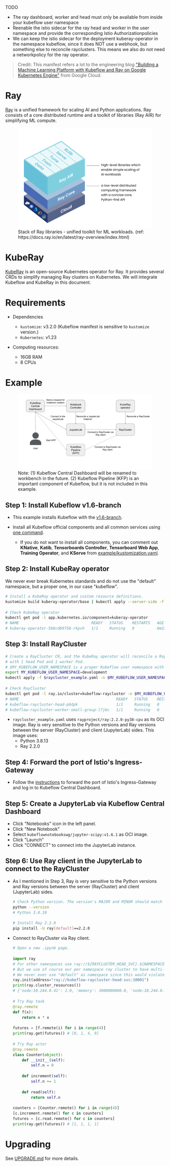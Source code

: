 TODO
- The ray dashboard, worker and head must only be available from inside your kubeflow user namespace
- Reenable the istio sidecar for the ray head and worker in the user namespace and provide the corresponding Istio Authorizationpolicies
- We can keep the istio sidecar for the deployment kuberay-operator in the namespace kubeflow, since it does NOT use a webhook, but something else to reconcile rayclusters. This means we also do not need a networkpolicy for the ray operator.


> Credit: This manifest refers a lot to the engineering blog ["Building a Machine Learning Platform with Kubeflow and Ray on Google Kubernetes Engine"](https://cloud.google.com/blog/products/ai-machine-learning/build-a-ml-platform-with-kubeflow-and-ray-on-gke) from Google Cloud.

# Ray
[Ray](https://github.com/ray-project/ray) is a unified framework for scaling AI and Python applications. Ray consists of a core distributed runtime and a toolkit of libraries (Ray AIR) for simplifying ML compute.

<figure>
  <img
  src="assets/map-of-ray.png"
  alt="Ray">
  <figcaption>Stack of Ray libraries - unified toolkit for ML workloads. (ref: https://docs.ray.io/en/latest/ray-overview/index.html)</figcaption>
</figure>

# KubeRay
[KubeRay](https://github.com/ray-project/kuberay) is an open-source Kubernetes operator for Ray. It provides several CRDs to simplify managing Ray clusters on Kubernetes. We will integrate Kubeflow and KubeRay in this document.

# Requirements
* Dependencies
    * `kustomize`: v3.2.0 (Kubeflow manifest is sensitive to `kustomize` version.)
    * `Kubernetes`: v1.23

* Computing resources:
    * 16GB RAM
    * 8 CPUs

# Example
<figure>
  <img
  src="assets/architecture.svg"
  alt="ray/kubeflow integration">
  <figcaption>Note: (1) Kubeflow Central Dashboard will be renamed to workbench in the future. (2) Kubeflow Pipeline (KFP) is an important component of Kubeflow, but it is not included in this example.</figcaption>
</figure>

## Step 1: Install Kubeflow v1.6-branch
* This example installs Kubeflow with the [v1.6-branch](https://github.com/kubeflow/manifests/tree/v1.6-branch).

* Install all Kubeflow official components and all common services using [one command](https://github.com/kubeflow/manifests/tree/v1.6-branch#install-with-a-single-command).
    * If you do not want to install all components, you can comment out **KNative**, **Katib**, **Tensorboards Controller**, **Tensorboard Web App**, **Training Operator**, and **KServe** from [example/kustomization.yaml](https://github.com/kubeflow/manifests/blob/v1.6-branch/example/kustomization.yaml).

## Step 2: Install KubeRay operator

We never ever break Kubernetes standards and do not use the "default" namespace, but a proper one, in our case "kubeflow".

```sh
# Install a KubeRay operator and custom resource definitions.
kustomize build kuberay-operator/base | kubectl apply --server-side -f -

# Check KubeRay operator
kubectl get pod -l app.kubernetes.io/component=kuberay-operator
# NAME                                READY   STATUS    RESTARTS   AGE
# kuberay-operator-5b8cd69758-rkpvh   1/1     Running   0          6m23s
```

## Step 3: Install RayCluster
```sh
# Create a RayCluster CR, and the KubeRay operator will reconcile a Ray cluster
# with 1 head Pod and 1 worker Pod.
# $MY_KUBEFLOW_USER_NAMESPACE is a proper Kubeflow user namespace with istio sidecar injection and never ever the wrong "default" 
export MY_KUBEFLOW_USER_NAMESPACE=development
kubectl apply -f $raycluster_example.yaml -n $MY_KUBEFLOW_USER_NAMESPACE

# Check RayCluster
kubectl get pod -l ray.io/cluster=kubeflow-raycluster -n $MY_KUBEFLOW_USER_NAMESPACE
# NAME                                           READY   STATUS    RESTARTS   AGE
# kubeflow-raycluster-head-p6dpk                 1/1     Running   0          70s
# kubeflow-raycluster-worker-small-group-l7j6c   1/1     Running   0          70s
```
* `raycluster_example.yaml` uses `rayproject/ray:2.2.0-py38-cpu` as its OCI image. Ray is very sensitive to the Python versions and Ray versions between the server (RayCluster) and client (JupyterLab) sides. This image uses:
    * Python 3.8.13
    * Ray 2.2.0

## Step 4: Forward the port of Istio's Ingress-Gateway
* Follow the [instructions](https://github.com/kubeflow/manifests/tree/v1.6-branch#port-forward) to forward the port of Istio's Ingress-Gateway and log in to Kubeflow Central Dashboard.

## Step 5: Create a JupyterLab via Kubeflow Central Dashboard
* Click "Notebooks" icon in the left panel.
* Click "New Notebook"
* Select `kubeflownotebookswg/jupyter-scipy:v1.6.1` as OCI image.
* Click "Launch"
* Click "CONNECT" to connect into the JupyterLab instance.

## Step 6: Use Ray client in the JupyterLab to connect to the RayCluster
* As I mentioned in Step 3, Ray is very sensitive to the Python versions and Ray versions between the server (RayCluster) and client (JupyterLab) sides.
    ```sh
    # Check Python version. The version's MAJOR and MINOR should match with RayCluster (i.e. Python 3.8)
    python --version 
    # Python 3.8.10
    
    # Install Ray 2.2.0
    pip install -U ray[default]==2.2.0
    ```
* Connect to RayCluster via Ray client.
    ```python
    # Open a new .ipynb page.

    import ray
    # For other namespaces use ray://${RAYCLUSTER_HEAD_SVC}.${NAMESPACE}.svc.cluster.local:${RAY_CLIENT_PORT}
    # But we use of course our per namespace ray cluster to have multi-tenancy and
    # We never ever use "default" as namespace since this would violate Kubernetes standards
    ray.init(address="ray://kubeflow-raycluster-head-svc:10001")
    print(ray.cluster_resources())
    # {'node:10.244.0.41': 1.0, 'memory': 3000000000.0, 'node:10.244.0.40': 1.0, 'object_store_memory': 805386239.0, 'CPU': 2.0}

    # Try Ray task
    @ray.remote
    def f(x):
        return x * x

    futures = [f.remote(i) for i in range(4)]
    print(ray.get(futures)) # [0, 1, 4, 9]

    # Try Ray actor
    @ray.remote
    class Counter(object):
        def __init__(self):
            self.n = 0

        def increment(self):
            self.n += 1

        def read(self):
            return self.n

    counters = [Counter.remote() for i in range(4)]
    [c.increment.remote() for c in counters]
    futures = [c.read.remote() for c in counters]
    print(ray.get(futures)) # [1, 1, 1, 1]
    ```

# Upgrading
See [UPGRADE.md](UPGRADE.md) for more details.
